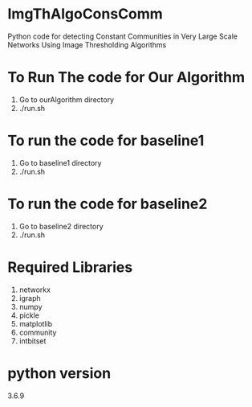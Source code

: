 # ImgThAlgoConsComm
Python code for detecting Constant Communities in Very Large Scale Networks Using Image Thresholding Algorithms
# To Run The code for Our Algorithm
1. Go to ourAlgorithm directory
2. ./run.sh
# To run the code for baseline1
1. Go to baseline1 directory
2. ./run.sh
# To run the code for baseline2
1. Go to baseline2 directory 
2. ./run.sh

# Required Libraries
1. networkx
2. igraph
3. numpy
4. pickle
5. matplotlib
6. community
7. intbitset

# python version
3.6.9
